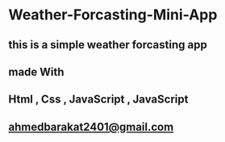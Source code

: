 # Weather-Forcasting-Mini-App

## this is a simple weather forcasting app

##  made With 

## Html , Css , JavaScript , JavaScript


## ahmedbarakat2401@gmail.com

